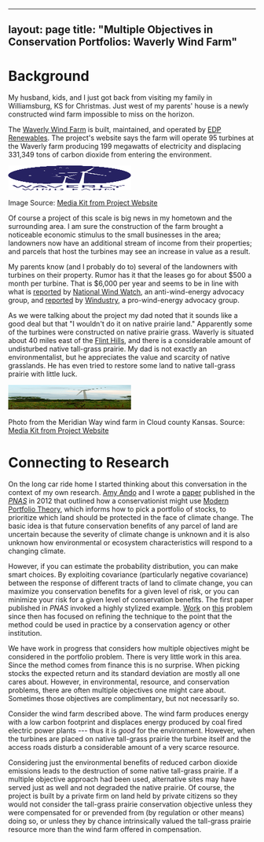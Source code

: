 
---
layout: page
title: "Multiple Objectives in Conservation Portfolios: Waverly Wind Farm"
---

Background
==========

My husband, kids, and I just got back from visiting my family in
Williamsburg, KS for Christmas. Just west of my parents' house is a
newly constructed wind farm impossible to miss on the horizon.

The [Waverly Wind Farm](http://waverlywindfarm.com/) is built,
maintained, and operated by [EDP Renewables](http://www.edpr.com/). The
project's website says the farm will operate 95 turbines at the Waverly
farm producing 199 megawatts of electricity and displacing 331,349 tons
of carbon dioxide from entering the environment.

<!-- Its easier to resize the html than markdown-->
<img src="images\Waverly_logo.png" width="250px" height="50px" />

Image Source: [Media Kit from Project
Website](http://waverlywindfarm.com/)

Of course a project of this scale is big news in my hometown and the
surrounding area. I am sure the construction of the farm brought a
noticeable economic stimulus to the small businesses in the area;
landowners now have an additional stream of income from their
properties; and parcels that host the turbines may see an increase in
value as a result.

My parents know (and I probably do to) several of the landowners with
turbines on their property. Rumor has it that the leases go for about
$500 a month per turbine. That is $6,000 per year and seems to be in
line with what is
[reported](https://www.wind-watch.org/documents/five-questions-to-ask-before-signing-a-wind-energy-lease/)
by [National Wind Watch](https://www.wind-watch.org/about.php), an
anti-wind-energy advocacy group, and
[reported](http://d3n8a8pro7vhmx.cloudfront.net/windustry/legacy_url/944/Compensation-2009-07-06.pdf?1421782808)
by [Windustry](http://www.windustry.org/), a pro-wind-energy advocacy
group.

As we were talking about the project my dad noted that it sounds like a
good deal but that "I wouldn't do it on native prairie land." Apparently
some of the turbines were constructed on native prairie grass. Waverly
is situated about 40 miles east of the [Flint
Hills](https://en.wikipedia.org/wiki/Flint_Hills), and there is a
considerable amount of undisturbed native tall-grass prairie. My dad is
not exactly an environmentalist, but he appreciates the value and
scarcity of native grasslands. He has even tried to restore some land to
native tall-grass prairie with little luck.

<img src="images\MeridianWayImage_01.jpg" width="250px" height="50px" />

Photo from the Meridian Way wind farm in Cloud county Kansas. Source:
[Media Kit from Project Website](http://waverlywindfarm.com/)

Connecting to Research
======================

On the long car ride home I started thinking about this conversation in
the context of my own research. [Amy
Ando](http://ace.illinois.edu/directory/amyando) and I wrote a
[paper](http://www.pnas.org/content/109/17/6484.short) published in the
[*PNAS*](http://www.pnas.org/) in 2012 that outlined how a
conservationist might use [Modern Portfolio
Theory](https://en.wikipedia.org/wiki/Modern_portfolio_theory), which
informs how to pick a portfolio of stocks, to prioritize which land
should be protected in the face of climate change. The basic idea is
that future conservation benefits of any parcel of land are uncertain
because the severity of climate change is unknown and it is also unknown
how environmental or ecosystem characteristics will respond to a
changing climate.

However, if you can estimate the probability distribution, you can make
smart choices. By exploiting covariance (particularly negative
covariance) between the response of different tracts of land to climate
change, you can maximize you conservation benefits for a given level of
risk, or you can minimize your risk for a given level of conservation
benefits. The first paper published in *PNAS* invoked a highly stylized
example.
[Work](http://www.sciencedirect.com/science/article/pii/S0928765514000402)
on [this](http://le.uwpress.org/content/91/4/664.refs) problem since
then has focused on refining the technique to the point that the method
could be used in practice by a conservation agency or other institution.

We have work in progress that considers how multiple objectives might be
considered in the portfolio problem. There is very little work in this
area. Since the method comes from finance this is no surprise. When
picking stocks the expected return and its standard deviation are mostly
all one cares about. However, in environmental, resource, and
conservation problems, there are often multiple objectives one might
care about. Sometimes those objectives are complimentary, but not
necessarily so.

Consider the wind farm described above. The wind farm produces energy
with a low carbon footprint and displaces energy produced by coal fired
electric power plants --- thus it is *good* for the environment.
However, when the turbines are placed on native tall-grass prairie the
turbine itself and the access roads disturb a considerable amount of a
very scarce resource.

Considering just the environmental benefits of reduced carbon dioxide
emissions leads to the destruction of some native tall-grass prairie. If
a multiple objective approach had been used, alternative sites may have
served just as well and not degraded the native prairie. Of course, the
project is built by a private firm on land held by private citizens so
they would not consider the tall-grass prairie conservation objective
unless they were compensated for or prevended from (by regulation or
other means) doing so, or unless they by chance intrinsically valued the
tall-grass prairie resource more than the wind farm offered in
compensation.
